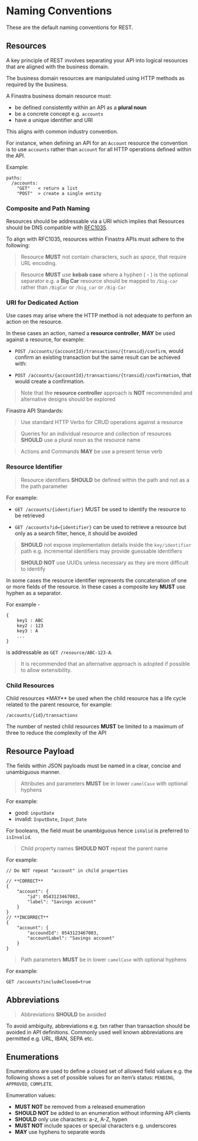 # Naming Conventions

These are the default naming conventions for REST.

## Resources

A key principle of REST involves separating your API into logical
resources that are aligned with the business domain.

The business domain resources are manipulated using HTTP methods as
required by the business.

A Finastra business domain resource must:

-   be defined consistently within an API as a **plural noun**
-   be a concrete concept e.g. `accounts`
-   have a unique identifier and URI

This aligns with common industry convention.

For instance, when defining an API for an `Account` resource the
convention is to use `accounts` rather than `account` for all HTTP
operations defined within the API.

Example:

``` notoggle
paths:
  /accounts:
    "GET"   < return a list
    "POST"  > create a single entity
```

### Composite and Path Naming

Resources should be addressable via a URI which implies that Resources
should be DNS compatible with
[RFC1035](https://tools.ietf.org/html/rfc1035).

To align with RFC1035, resources within Finastra APIs must adhere to the
following:

> Resource **MUST** not contain characters, such as *space*, that
> require URL encoding.

> Resource **MUST** use **kebab case** where a hyphen ( - ) is the
> optional separator e.g. a **Big Car** resource should be mapped to
> `/big-car` rather than `/BigCar` or `/big_car` or `/Big-Car`

### URI for Dedicated Action

Use cases may arise where the HTTP method is not adequate to perform an
action on the resource.

In these cases an action, named a **resource controller**, **MAY** be
used against a resource, for example:

-   `POST /accounts/{accountId}/transactions/{transid}/confirm`, would
    confirm an existing transaction but the same result can be achieved
    with:

-   `POST /accounts/{accountId}/transactions/{transid}/confirmation`,
    that would create a confirmation.

> Note that the **resource controller** approach is **NOT** recommended
> and alternative designs should be explored

Finastra API Standards:

> Use standard HTTP Verbs for CRUD operations against a resource

> Queries for an individual resource and collection of resources
> **SHOULD** use a plural noun as the resource name

> Actions and Commands **MAY** be use a present tense verb

### Resource Identifier

> Resource identifiers **SHOULD** be defined within the path and not as
> a the path parameter

For example:

-   `GET /accounts/{identifier}` MUST be used to identify the resource
    to be retrieved

-   `GET /accounts?id={identifier}` can be used to retrieve a resource
    but only as a search filter, hence, it should be avoided

> **SHOULD** not expose implementation details inside the
> `key/identifier` path e.g. incremental identifiers may provide
> guessable identifiers

> **SHOULD NOT** use UUIDs unless necessary as they are more difficult
> to identify

In some cases the resource identifier represents the concatenation of
one or more fields of the resource. In these cases a composite key
**MUST** use hyphen as a separator.

For example -

``` notoggle
{
    key1 : ABC
    key2 : 123
    key3 : A
    ...
}
```

is addressable as `GET /resource/ABC-123-A`.

> It is recommended that an alternative approach is adopted if possible
> to allow extensibility.

### Child Resources

Child resources \*MAY\*\* be used when the child resource has a life
cycle related to the parent resource, for example:

``` notoggle
/accounts/{id}/transactions
```

The number of nested child resources **MUST** be limited to a maximum of
three to reduce the complexity of the API

## Resource Payload

The fields within JSON payloads must be named in a clear, concise and
unambiguous manner.

> Attributes and parameters **MUST** be in lower `camelCase` with
> optional hyphens

For example:

-   good: `inputDate`
-   invalid: `InputDate`, `Input_Date`

For booleans, the field must be unambiguous hence `isValid` is preferred
to `isInvalid`.

> Child property names **SHOULD NOT** repeat the parent name

For example:

``` notoggle
// Do NOT repeat "account" in child properties 

// **CORRECT**
{
    "account": {
        "id": 0543123467083,
        "label": "Savings account"
    }
}
// **INCORRECT**
{
    "account": {
        "accoundId": 0543123467083,
        "accountLabel": "Savings account"
    }
}
```

> Path parameters **MUST** be in lower `camelCase` with optional hyphens

For example:

``` notoggle
GET /accounts?includeClosed=true
```

## Abbreviations

> Abbreviations **SHOULD** be avoided

To avoid ambiguity, abbreviations e.g. txn rather than transaction
should be avoided in API definitions. Commonly used well known
abbreviations are permitted e.g. URL, IBAN, SEPA etc.

## Enumerations

Enumerations are used to define a closed set of allowed field values
e.g. the following shows a set of possible values for an item’s status:
`PENDING`, `APPROVED`, `COMPLETE`.

Enumeration values:

-   **MUST NOT** be removed from a released enumeration
-   **SHOULD NOT** be added to an enumeration without informing API
    clients
-   **SHOULD** only use characters: a-z, A-Z, hypen
-   **MUST NOT** include spaces or special characters e.g. underscores
-   **MAY** use hyphens to separate words